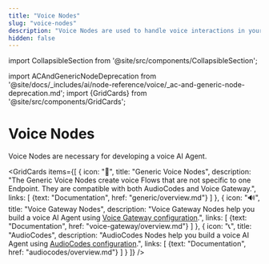 ```yaml
---
title: "Voice Nodes"
slug: "voice-nodes"
description: "Voice Nodes are used to handle voice interactions in your Flow."
hidden: false
---
```

import CollapsibleSection from '@site/src/components/CollapsibleSection';


import ACAndGenericNodeDeprecation from '@site/docs/_includes/ai/node-reference/voice/_ac-and-generic-node-deprecation.md';
import {GridCards} from '@site/src/components/GridCards';

# Voice Nodes

<ACAndGenericNodeDeprecation />

Voice Nodes are necessary for developing a voice AI Agent.

<GridCards items={[
  {
    icon: "🎤",
    title: "Generic Voice Nodes",
    description: "The Generic Voice Nodes create voice Flows that are not specific to one Endpoint. They are compatible with both AudioCodes and Voice Gateway.",
    links: [
      {text: "Documentation", href: "generic/overview.md"}
    ]
  },
  {
    icon: "🔊",
    title: "Voice Gateway Nodes",
    description: "Voice Gateway Nodes help you build a voice AI Agent using [Voice Gateway configuration](../../../../voice-gateway/overview.md).",
    links: [
      {text: "Documentation", href: "voice-gateway/overview.md"}
    ]
  },
  {
    icon: "📞",
    title: "AudioCodes",
    description: "AudioCodes Nodes help you build a voice AI Agent using [AudioCodes configuration](https://www.cognigy.com/products/voice-gateway).",
    links: [
      {text: "Documentation", href: "audiocodes/overview.md"}
    ]
  }
]} />
